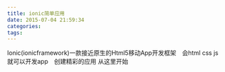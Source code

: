 ```yaml
---
title: ionic简单应用
date: 2015-07-04 21:59:34
categories:
tags:
---
```

Ionic(ionicframework)一款接近原生的Html5移动App开发框架　会html css js就可以开发app　创建精彩的应用 从这里开始
